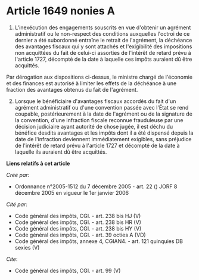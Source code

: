 # Article 1649 nonies A

1. L'inexécution des engagements souscrits en vue d'obtenir un agrément administratif ou le non-respect des conditions
auxquelles l'octroi de ce dernier a été subordonné entraîne le retrait de l'agrément, la déchéance des avantages fiscaux qui
y sont attachés et l'exigibilité des impositions non acquittées du fait de celui-ci assorties de l'intérêt de retard prévu à
l'article 1727, décompté de la date à laquelle ces impôts auraient dû être acquittés. 

Par dérogation aux dispositions ci-dessus, le ministre chargé de l'économie et des finances est autorisé à limiter les effets
de la déchéance à une fraction des avantages obtenus du fait de l'agrément. 

2. Lorsque le bénéficiaire d'avantages fiscaux accordés du fait d'un agrément administratif ou d'une convention passée avec
l'État se rend coupable, postérieurement à la date de l'agrément ou de la signature de la convention, d'une infraction
fiscale reconnue frauduleuse par une décision judiciaire ayant autorité de chose jugée, il est déchu du bénéfice desdits
avantages et les impôts dont il a été dispensé depuis la date de l'infraction deviennent immédiatement exigibles, sans
préjudice de l'intérêt de retard prévu à l'article 1727 et décompté de la date à laquelle ils auraient dû être acquittés.

**Liens relatifs à cet article**

_Créé par_:

  - Ordonnance n°2005-1512 du 7 décembre 2005 - art. 22 () JORF 8 décembre 2005 en vigueur le 1er janvier 2006

_Cité par_:

  - Code général des impôts, CGI. - art. 238 bis HJ (V)
  - Code général des impôts, CGI. - art. 238 bis HR (V)
  - Code général des impôts, CGI. - art. 238 bis HY (V)
  - Code général des impôts, CGI. - art. 39 octies A (VD)
  - Code général des impôts, annexe 4, CGIAN4. - art. 121 quinquies DB sexies (V)

_Cite_:

  - Code général des impôts, CGI. - art. 99 (V)
